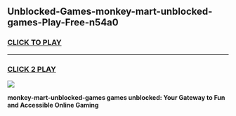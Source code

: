 
## Unblocked-Games-monkey-mart-unblocked-games-Play-Free-n54a0
<h3>
<a href="https://premium76.site?title=monkey-mart-unblocked-games&ref=17A">CLICK TO PLAY</a></h3>
<hr>

<h3>
<a href="https://premium76.site?title=monkey-mart-unblocked-games&ref=17A">CLICK 2 PLAY</a>
  
</h3>

<a href="https://premium76.site?title=monkey-mart-unblocked-games&ref=17A"><img src="https://clearcache.store/games.png"></a>


**monkey-mart-unblocked-games games unblocked: Your Gateway to Fun and Accessible Online Gaming**
